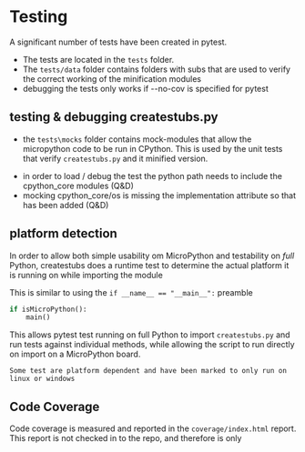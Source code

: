 # Testing

A significant number of tests have been created in pytest.
- The tests are located in the `tests` folder. 
- The `tests/data` folder contains folders with subs that are used to verify the correct working of the minification modules
- debugging the tests only works if --no-cov is specified for pytest


## testing & debugging createstubs.py 

- the `tests\mocks` folder contains mock-modules that allow the micropython code to be run in CPython. This is used by the unit tests that verify `createstubs.py` and it minified version.

<!-- TODO: DEPRECATED - The cpython_core mock modules below are related to the deprecated get-core command -->
- in order to load / debug the test the python path needs to include the cpython_core modules (Q&D) 
- mocking cpython_core/os is missing the implementation attribute so that has been added (Q&D)  

## platform detection

In order to allow both simple usability om MicroPython and testability on *full* Python,
createstubs does a runtime test to determine the actual platform it is running on while importing the module

This is similar to using the `if __name__ == "__main__":` preamble  

``` python
if isMicroPython():
    main()
```

This allows pytest test running on full Python to import `createstubs.py` and run tests against individual methods, while allowing the script to run directly on import on a MicroPython board. 

```{note}
Some test are platform dependent and have been marked to only run on linux or windows
```

## Code Coverage 
Code coverage is measured and reported in the `coverage/index.html` report.
This report is not checked in to the repo, and therefore is only 